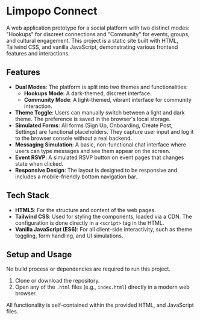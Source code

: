 # Limpopo Connect

A web application prototype for a social platform with two distinct modes: "Hookups" for discreet connections and "Community" for events, groups, and cultural engagement. This project is a static site built with HTML, Tailwind CSS, and vanilla JavaScript, demonstrating various frontend features and interactions.

## Features

*   **Dual Modes**: The platform is split into two themes and functionalities:
    *   **Hookups Mode**: A dark-themed, discreet interface.
    *   **Community Mode**: A light-themed, vibrant interface for community interaction.
*   **Theme Toggle**: Users can manually switch between a light and dark theme. The preference is saved in the browser's local storage.
*   **Simulated Forms**: All forms (Sign Up, Onboarding, Create Post, Settings) are functional placeholders. They capture user input and log it to the browser console without a real backend.
*   **Messaging Simulation**: A basic, non-functional chat interface where users can type messages and see them appear on the screen.
*   **Event RSVP**: A simulated RSVP button on event pages that changes state when clicked.
*   **Responsive Design**: The layout is designed to be responsive and includes a mobile-friendly bottom navigation bar.

## Tech Stack

*   **HTML5**: For the structure and content of the web pages.
*   **Tailwind CSS**: Used for styling the components, loaded via a CDN. The configuration is done directly in a `<script>` tag in the HTML.
*   **Vanilla JavaScript (ES6)**: For all client-side interactivity, such as theme toggling, form handling, and UI simulations.

## Setup and Usage

No build process or dependencies are required to run this project.

1.  Clone or download the repository.
2.  Open any of the `.html` files (e.g., `index.html`) directly in a modern web browser.

All functionality is self-contained within the provided HTML, and JavaScript files.
